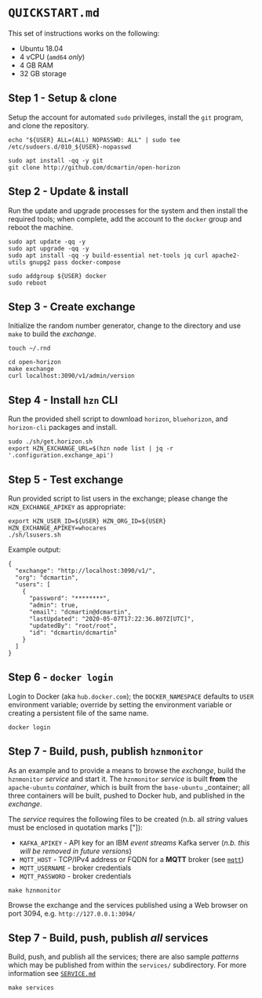# `QUICKSTART.md`
This set of instructions works on the following:

+ Ubuntu 18.04
+ 4 vCPU (`amd64` _only_)
+ 4 GB RAM
+ 32 GB storage

## Step 1 - Setup & clone
Setup the account for automated `sudo` privileges, install the `git` program, and clone the repository.

```
echo "${USER} ALL=(ALL) NOPASSWD: ALL" | sudo tee /etc/sudoers.d/010_${USER}-nopasswd
```
```
sudo apt install -qq -y git 
git clone http://github.com/dcmartin/open-horizon
```

## Step 2 - Update & install
Run the update and upgrade processes for the system and then install the required tools; when complete, add the account to the `docker` group and reboot the machine.

```
sudo apt update -qq -y
sudo apt upgrade -qq -y
sudo apt install -qq -y build-essential net-tools jq curl apache2-utils gnupg2 pass docker-compose
```
```
sudo addgroup ${USER} docker
sudo reboot
```

## Step 3 - Create exchange
Initialize the random number generator, change to the directory and use `make` to build the _exchange_.

```
touch ~/.rnd
```
```
cd open-horizon
make exchange
curl localhost:3090/v1/admin/version
```

## Step 4 - Install `hzn` CLI
Run the provided shell script to download `horizon`, `bluehorizon`, and `horizon-cli` packages and install.

```
sudo ./sh/get.horizon.sh
export HZN_EXCHANGE_URL=$(hzn node list | jq -r '.configuration.exchange_api')
```

## Step 5 - Test exchange 
Run provided script to list users in the exchange; please change the `HZN_EXCHANGE_APIKEY` as appropriate:

```
export HZN_USER_ID=${USER} HZN_ORG_ID=${USER} HZN_EXCHANGE_APIKEY=whocares
./sh/lsusers.sh
```

Example output:

```
{
  "exchange": "http://localhost:3090/v1/",
  "org": "dcmartin",
  "users": [
    {
      "password": "********",
      "admin": true,
      "email": "dcmartin@dcmartin",
      "lastUpdated": "2020-05-07T17:22:36.807Z[UTC]",
      "updatedBy": "root/root",
      "id": "dcmartin/dcmartin"
    }
  ]
}
```

## Step 6 - `docker login`
Login to Docker (aka `hub.docker.com`); the `DOCKER_NAMESPACE` defaults to `USER` environment variable; 
override by setting the environment variable or creating a persistent file of the same name.

```
docker login
```

## Step 7 - Build, push, publish `hznmonitor`
As an example and to provide a means to browse the _exchange_, build  the `hznmonitor` _service_ and start it.  The `hznmonitor` _service_ is built **from** the `apache-ubuntu` _container_, which is built from the `base-ubuntu` _container; all three containers will be built, pushed to Docker hub, and published in the _exchange_.

The _service_ requires the following files to be created (n.b. all _string_ values  must be enclosed in quotation marks \[\"\]):

+ `KAFKA_APIKEY` - API key for an IBM _event streams_ Kafka server (_n.b. this will be removed in future versions_)
+ `MQTT_HOST` - TCP/IPv4 address or FQDN for a **MQTT** broker (see [`mqtt`](services/mqtt/README.md))
+ `MQTT_USERNAME` - broker credentials
+ `MQTT_PASSWORD` - broker credentials


```
make hznmonitor
```
Browse the exchange and the services published using a Web browser on port 3094, e.g. `http://127.0.0.1:3094/`


## Step 7 - Build, push, publish _all_ services
Build, push, and publish all the services; there are also sample _patterns_ which may be published from within the `services/` subdirectory.  For more information see [`SERVICE.md`](docs/SERVICE.md)

```
make services
```
